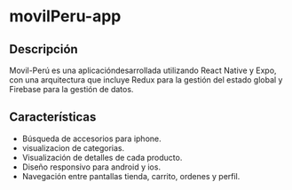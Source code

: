 # movilPeru-app

## Descripción
Movil-Perú es una aplicacióndesarrollada utilizando React Native y Expo, con una arquitectura que incluye Redux para la gestión del estado global y Firebase para la gestión de datos.

## Características

- Búsqueda de accesorios para iphone.
- visualizacion de categorias.
- Visualización de detalles de cada producto.
- Diseño responsivo para android y ios.
- Navegación entre pantallas tienda, carrito, ordenes y perfil.

